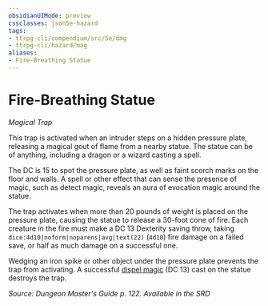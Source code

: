 ```yaml
---
obsidianUIMode: preview
cssclasses: json5e-hazard
tags:
- ttrpg-cli/compendium/src/5e/dmg
- ttrpg-cli/hazard/mag
aliases:
- Fire-Breathing Statue
---
```

# Fire-Breathing Statue
*Magical Trap*  

This trap is activated when an intruder steps on a hidden pressure plate, releasing a magical gout of flame from a nearby statue. The statue can be of anything, including a dragon or a wizard casting a spell.

The DC is 15 to spot the pressure plate, as well as faint scorch marks on the floor and walls. A spell or other effect that can sense the presence of magic, such as detect magic, reveals an aura of evocation magic around the statue.

The trap activates when more than 20 pounds of weight is placed on the pressure plate, causing the statue to release a 30-foot cone of fire. Each creature in the fire must make a DC 13 Dexterity saving throw, taking `dice:4d10|noform|noparens|avg|text(22)` (`4d10`) fire damage on a failed save, or half as much damage on a successful one.

Wedging an iron spike or other object under the pressure plate prevents the trap from activating. A successful [dispel magic](/3-Mechanics/CLI/Compendium/spells/dispel-magic.md) (DC 13) cast on the statue destroys the trap.

*Source: Dungeon Master's Guide p. 122. Available in the <span title='Systems Reference Document (5.1)'>SRD</span>*